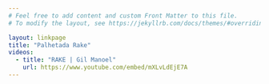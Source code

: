 ```yaml
---
# Feel free to add content and custom Front Matter to this file.
# To modify the layout, see https://jekyllrb.com/docs/themes/#overriding-theme-defaults

layout: linkpage
title: "Palhetada Rake"
videos:
  - title: "RAKE | Gil Manoel"
    url: https://www.youtube.com/embed/mXLvLdEjE7A
---
```

